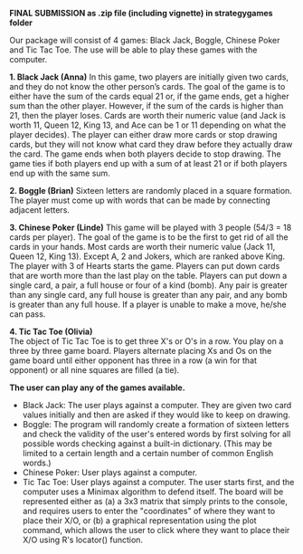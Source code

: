 **FINAL SUBMISSION as .zip file (including vignette) in strategygames folder**

Our package will consist of 4 games: Black Jack, Boggle, Chinese Poker and Tic Tac Toe. The use will be able to play these games with the computer. 

**1. Black Jack (Anna)** 
In this game, two players are initially given two cards, and they do not know the other person’s cards. The goal of the game is to either have the sum of the cards equal 21 or, if the game ends, get a higher sum than the other player. However, if the sum of the cards is higher than 21, then the player loses. Cards are worth their numeric value (and Jack is worth 11, Queen 12, King 13, and Ace can be 1 or 11 depending on what the player decides). The player can either draw more cards or stop drawing cards, but they will not know what card they draw before they actually draw the card. The game ends when both players decide to stop drawing. The game ties if both players end up with a sum of at least 21 or if both players end up with the same sum.   

**2. Boggle (Brian)** 
Sixteen letters are randomly placed in a square formation. The player must come up with words that can be made by connecting adjacent letters. 

**3. Chinese Poker (Linde)**
This game will be played with 3 people (54/3 = 18 cards per player). The goal of the game is to be the first to get rid of all the cards in your hands. Most cards are worth their numeric value (Jack 11, Queen 12, King 13). Except A, 2 and Jokers, which are ranked above King. The player with 3 of Hearts starts the game. Players can put down cards that are worth more than the last play on the table. Players can put down a single card, a pair, a full house or four of a kind (bomb). Any pair is greater than any single card, any full house is greater than any pair, and any bomb is greater than any full house. If a player is unable to make a move, he/she can pass.   

**4. Tic Tac Toe (Olivia)**  
The object of Tic Tac Toe is to get three X's or O's in a row. You play on a three by three game board. Players alternate placing Xs and Os on the game board until either opponent has three in a row (a win for that opponent) or all nine squares are filled (a tie).

**The user can play any of the games available.**  
+ Black Jack: The user plays against a computer. They are given two card values initially and then are asked if they would like to keep on drawing.    
+ Boggle: The program will randomly create a formation of sixteen letters and check the validity of the user's entered words by first solving for all possible words checking against a built-in dictionary. (This may be limited to a certain length and a certain number of common English words.)
+	Chinese Poker: User plays against a computer. 
+	Tic Tac Toe: User plays against a computer. The user starts first, and the computer uses a Minimax algorithm to defend itself. The board will be represented either as (a) a 3x3 matrix that simply prints to the console, and requires users to enter the "coordinates" of where they want to place their X/O, or (b) a graphical representation using the plot command, which allows the user to click where they want to place their X/O using R's locator() function.
